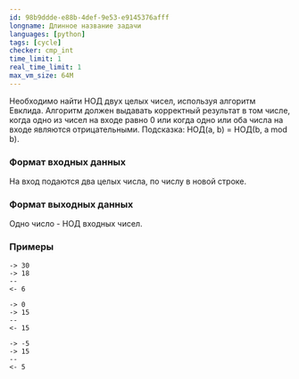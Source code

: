 ```yaml
---
id: 98b9ddde-e88b-4def-9e53-e9145376afff
longname: Длинное название задачи
languages: [python]
tags: [cycle]
checker: cmp_int
time_limit: 1
real_time_limit: 1
max_vm_size: 64M
---
```



Необходимо найти НОД двух целых чисел, используя алгоритм Евклида.
Алгоритм должен выдавать корректный результат в том числе,
когда одно из чисел на входе равно 0 или
когда одно или оба числа на входе являются отрицательными.
Подсказка: НОД(а, b) = НОД(b, a mod b).

### Формат входных данных

На вход подаются два целых числа, по числу в новой строке.

### Формат выходных данных

Одно число - НОД входных чисел.

### Примеры

```
-> 30
-> 18
--
<- 6
```

```
-> 0
-> 15
--
<- 15
```

```
-> -5
-> 15
--
<- 5
```
